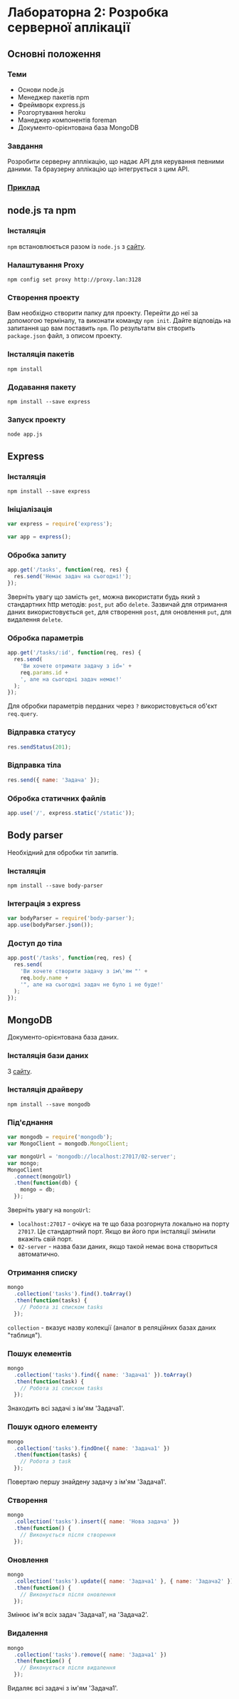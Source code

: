 # Лабораторна 2: Розробка серверної аплікації

## Основні положення

### Теми
- Основи node.js
- Менеджер пакетів npm
- Фреймворк express.js
- Розгортування heroku
- Манеджер компонентів foreman
- Документо-орієнтована база MongoDB

### Завдання
Розробити серверну апплікацію, що надає API для керування певними даними. Та браузерну аплікацію що інтегрується з цим API.

### [Приклад](https://vntu-kpp.herokuapp.com/examples/02-server/)

## node.js та npm

### Інсталяція
`npm` встановлюється разом із `node.js` з [сайту](https://nodejs.org/uk/).

### Налаштування Proxy
```
npm config set proxy http://proxy.lan:3128
```

### Створення проекту
Вам необхідно створити папку для проекту. Перейти до неї за допомогою терміналу, та виконати команду `npm init`. Дайте відповідь на запитання що вам поставить `npm`. По результатм він створить `package.json` файл, з описом проекту.

### Інсталяція пакетів
```
npm install
```

### Додавання пакету
```
npm install --save express
```

### Запуск проекту
```
node app.js
```

## Express

### Інсталяція
```
npm install --save express
```

### Ініціалізація
```javascript
var express = require('express');

var app = express();
```

### Обробка запиту
```javascript
app.get('/tasks', function(req, res) {
  res.send('Немає задач на сьогодні!');
});
```
Зверніть увагу що замість `get`, можна використати будь який з стандартних http методів: `post`, `put` або `delete`.
Зазвичай для отримання даних використовується `get`, для створення `post`, для оновлення `put`, для видалення `delete`.

### Обробка параметрів
```javascript
app.get('/tasks/:id', function(req, res) {
  res.send(
    'Ви хочете отримати задачу з id=' +
    req.params.id +
    ', але на сьогодні задач немає!'
  );
});
```
Для обробки параметрів перданих через `?` використовується об'єкт `req.query`.

### Відправка статусу
```javascript
res.sendStatus(201);
```

### Відправка тіла
```javascript
res.send({ name: 'Задача' });
```

### Обробка статичних файлів
```javascript
app.use('/', express.static('/static'));
```

## Body parser
Необхідний для обробки тіл запитів.

### Інсталяція
```
npm install --save body-parser
```

### Інтеграція з express
```javascript
var bodyParser = require('body-parser');
app.use(bodyParser.json());
```

### Доступ до тіла
```javascript
app.post('/tasks', function(req, res) {
  res.send(
    'Ви хочете створити задачу з ім\'ям "' +
    req.body.name +
    '", але на сьогодні задач не було і не буде!'
  );
});
```

## MongoDB
Документо-орієнтована база даних.

### Інсталяція бази даних
З [сайту](https://www.mongodb.com/download-center#community).

### Інсталяція драйверу
```
npm install --save mongodb
```

### Під'єднання
```javascript
var mongodb = require('mongodb');
var MongoClient = mongodb.MongoClient;

var mongoUrl = 'mongodb://localhost:27017/02-server';
var mongo;
MongoClient
  .connect(mongoUrl)
  .then(function(db) {
    mongo = db;
  });
```
Зверніть увагу на `mongoUrl`:
- `localhost:27017` - очікує на те що база розгорнута локально на порту `27017`. Це стандартний порт. Якщо ви його при інсталяції змінили вкажіть свій порт.
- `02-server` - назва бази даних, якщо такой немає вона створиться автоматично.

### Отримання списку
```javascript
mongo
  .collection('tasks').find().toArray()
  .then(function(tasks) {
    // Робота зі списком tasks
  });
```
`collection` - вказує назву колекції (аналог в реляційних базах даних "таблиця").

### Пошук елементів
```javascript
mongo
  .collection('tasks').find({ name: 'Задача1' }).toArray()
  .then(function(task) {
    // Робота зі списком tasks
  });
```
Знаходить всі задачі з ім'ям 'Задача1'.

### Пошук одного елементу
```javascript
mongo
  .collection('tasks').findOne({ name: 'Задача1' })
  .then(function(tasks) {
    // Робота з task
  });
```
Повертаю першу знайдену задачу з ім'ям 'Задача1'.

### Створення
```javascript
mongo
  .collection('tasks').insert({ name: 'Нова задача' })
  .then(function() {
    // Виконується після створення
  });
```

### Оновлення
```javascript
mongo
  .collection('tasks').update({ name: 'Задача1' }, { name: 'Задача2' })
  .then(function() {
    // Виконується після оновлення
  });
```
Змінює ім'я всіх задач 'Задача1', на 'Задача2'.

### Видалення
```javascript
mongo
  .collection('tasks').remove({ name: 'Задача1' })
  .then(function() {
    // Виконується після видалення
  });
```
Видаляє всі задачі з ім'ям 'Задача1'.
